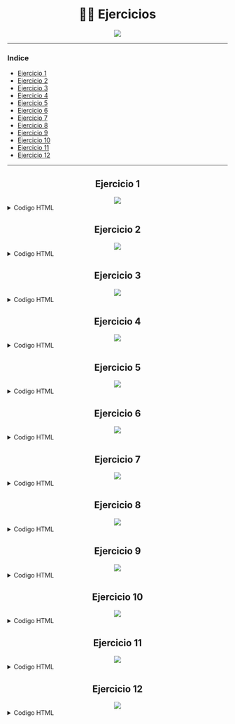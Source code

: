 <div align="center">

# 🏋️‍♂️ Ejercicios

<img src='https://media.giphy.com/media/ttknk7M3d3UBEeZsii/giphy.gif'>

</div>

---

### Indice
- [Ejercicio 1](#ejercicio-1)
- [Ejercicio 2](#ejercicio-2)
- [Ejercicio 3](#ejercicio-3)
- [Ejercicio 4](#ejercicio-4)
- [Ejercicio 5](#ejercicio-5)
- [Ejercicio 6](#ejercicio-6)
- [Ejercicio 7](#ejercicio-7)
- [Ejercicio 8](#ejercicio-8)
- [Ejercicio 9](#ejercicio-9)
- [Ejercicio 10](#ejercicio-10)
- [Ejercicio 11](#ejercicio-11)
- [Ejercicio 12](#ejercicio-12)

---

<div align="center">

  ## Ejercicio 1

  <img src="../Imagenes/1.png"/>
</div>

<details><summary>Codigo HTML</summary>

```html
<!DOCTYPE html>
<html>
<head>
  <title>El título de la página</title>
</head>
<body>
  <h1>HTML</h1>
  <p><strong>HTML</strong> son las siglas de <em>HyperText Markup Language</em>, que puede traducirse como lenguaje de marcas o marcado de hipertexto.</p>

  <p>El lenguaje <strong>HTML</strong> se emplea para crear las páginas web. Es muy fácil ver el código <strong>HTML</strong> de una página web, la opción exacta cambia de un navegador a otro y también puede cambiar de una versión a otra de un mismo navegador, pero suelen tener un nombre similar.</p>

  <p><strong>HTML</strong> se compone de etiquetas que se escriben entre los símbolos menor que y mayor que.</p>

  <h2>Historia de HTML</h2>

  <p>Los inicios del lenguaje <strong>HTML</strong> se remontan al año 1990, cuando <em>Tim Berners-Lee</em> creó la primera página web.</p>

  <h2>Versiones de HTML</h2>
  
  <p>Tim Berners-Lee definió la primera versión de <strong>HTML</strong> en el año 1991</p>

  <p>En la actualidad, la última versión de <strong> HTML</strong> es HTML5</p>

</body>
</html>
```

</details>

<div align="center">

  ## Ejercicio 2

  <img src="../Imagenes/2.png"/>
</div>


<details><summary>Codigo HTML</summary>

```html
<!DOCTYPE html>
<html lang="en">
<head>
  <meta charset="UTF-8">
  <meta http-equiv="X-UA-Compatible" content="IE=edge">
  <meta name="viewport" content="width=device-width, initial-scale=1.0">
  <title>Tim Berners-Lee.</title>
</head>
<body>
  <h1>Tim Berners-Lee</h1>
  
  <p>Sir Timothy "Tim" John Berners-Lee (Londres, Reino Unido, 8 de junio de 1955) es un científico de la computación británico, conocido por ser el padre de la Web. Estableció la primera comunicación entre un cliente y un servidor usando el protocolo HTTP en noviembre de 1989. En octubre de 1994 fundó el <em>Consorcio de la World Wide Web</em> (<strong>W3C</strong>) con sede en el MIT, para supervisar y estandarizar el desarrollo de las tecnologías sobre las que se fundamenta la Web y que permiten el funcionamiento de Internet.</p>

  <h2>Biografía</h2> 

  <p> Nació en el sudoeste de Londres en 1955. Sus padres eran matemáticos y formaron parte del equipo que construyó el Manchester Mark I (una de las primeras computadoras). Durante el tiempo que estuvo en la universidad, construyó una computadora con una soldadora, circuitos <strong>TTL</strong>, un procesador Motorola 68000 y un televisor viejo. Se graduó en física en 1976 en el <em>Queen's College de la Universidad de Oxford</em>. Conoció a su primera esposa en este periodo. En 1978, trabajó en D.G. Nash Limited (también en Poole) escribió un sistema operativo.</p>

  <h2>Desarrollo de su carrera</h2>
  
  <p>Barners-Lee trabajó en el <strong> CERN</strong> desde junio hasta diciembre de 1980. Durante ese tiempo, propuso un proyecto basado en el hipertexto para facilitar la forma de compartir y la puesta al día de la información entre investigadores. En este periodo también construyó un programa llamado Enquire que no llegó a ver la luz.</p>

  <p> Después de dejar el <strong>CERN</strong> , en 1980, se fue a trabajar a la empresa de John Poole Image Computer Systems Ltd., pero regresó al <strong>CERN</strong> otra vez en 1984.</p>

  <p>En 1989, el <strong>CERN</strong> era el nodo de Internet más grande de Europa y Berners-Lee vio la oportunidad de unir Internet y el hipertexto (<strong>HTTP y HTML</strong> ), de lo que surgiría la World Wide Web. Desarrolló su primera propuesta de la Web en marzo de 1989, pero no tuvo mucho eco, por lo que en 1990 y con la ayuda de Robert Cailliau, hicieron una revisión que fue aceptada por su gerente, Mike Sendall. Usó ideas similares a las que había usado en el sistema Enquire para crear la World Wide Web, para esto diseñó y construyó el primer navegador (llamado WorldWideWeb y desarrollado con NextStep) y el primer servidor web al que llamó httpd (HyperText Transfer Protocol daemon).</p>

  <p>Fuente: <em>Wikipedia</em> </p>
</body>
</html>
```

</details>

<div align="center">

  ## Ejercicio 3

  <img src="../Imagenes/3.png"/>
</div>

<details><summary>Codigo HTML</summary>

```html
<!DOCTYPE html>
<html lang=es>
<head>
    <title>World Wide Web</title>
</head>
<body>
  <h1>World Wide Web</h1>

  <p>En informática, la <strong><em>World Wide Web</em></strong> (WWW) o Red informática mundial comúnmente conocida como la web, es un sistema de distribución de documentos de hipertexto o hipermedios interconectados y accesibles vía Internet. Con un navegador web, un usuario visualiza sitios web compuestos de páginas web que pueden contener texto, imágenes, vídeos u otros contenidos multimedia, y navega a través de esas páginas usando hiperenlaces.<p>

  <h2>Historia</h2>

  <p>La web se desarrolló entre marzo de 1989 y diciembre de 1990 por el inglés Tim Berners-Lee con la ayuda del belga Robert Cailliau mientras trabajaban en el CERN en Ginebra, Suiza, y publicado en 1992.</p>

  <p>Desde entonces, Berners-Lee ha jugado un papel activo guiando el desarrollo de estándares web (como los lenguajes de marcado con los que se crean las páginas web), y en los últimos años ha abogado por su visión de una web semántica.</p>

  <p>Fuente: <em>Wikipedia</em></p>
</body>
</html>
```

</details>


<div align="center">

  ## Ejercicio 4

  <img src="../Imagenes/4.png"/>
</div>

<details><summary>Codigo HTML</summary>

```html
<!DOCTYPE html>
<html lang="es">
<head>
  <title>World Wide Web</title>
  <meta charset="UTF-8">
</head>
<body>
  <h1>World Wide Web</h1>

  <p>En informática, la <strong><em>World Wide Web</em></strong> (WWW) o Red informática mundial comúnmente conocida como la web, es un sistema de distribución de documentos de hipertexto o hipermedios interconectados y accesibles vía Internet. Con un navegador web, un usuario visualiza sitios web compuestos de páginas web que pueden contener texto, imágenes, vídeos u otros contenidos multimedia, y navega a través de esas páginas usando hiperenlaces.</p>

  <h2>Historia</h2>

  <p>La web se desarrolló entre marzo de 1989 y diciembre de 1990 por el inglés Tim Berners-Lee con la ayuda del belga Robert Cailliau mientras trabajaban en el CERN en Ginebra, Suiza, y publicado en 1992.</p>

  <p>Desde entonces, Berners-Lee ha jugado un papel activo guiando el desarrollo de estándares web (como los lenguajes de marcado con los que se crean las páginas web), y en los últimos años ha abogado por su visión de una web semántica.</p>

  <p>Una frase famosa de Tim Berners-Lee es:</p>

  <blockquote>
    <p lang="en">There is only one web.</p>
  </blockquote>

  <p>Fuente: <em>Wikipedia</em></p>
</body>
</html>
```

</details>


<div align="center">

  ## Ejercicio 5

  <img src="../Imagenes/5.png"/>
</div>


<details><summary>Codigo HTML</summary>

```html
<!DOCTYPE html>
<html lang="es">
<head>
  <meta charset="UTF-8">
  <meta http-equiv="X-UA-Compatible" content="IE=edge">
  <meta name="viewport" content="width=device-width, initial-scale=1.0">
  <title>Curriculum Vitae de Bruce Wayne</title>
</head>
<body>

  <h1>Curriculum Vitae de Bruce Wayne</h1>

  <h2>Datos personales</h2>
  <ul>
    <li>Nombre completo: <strong>Bruce Wayne</strong> </li>
    <li>Fecha de nacimiento: <strong>1/5/1939</strong></li>
    <li>Lugar de nacimiento: <strong>Gotham City</strong> </li>
  </ul>

  <h2>Formación académica</h2>
  <ul>
    <li>1956-1961:<strong>Universidad del Espantapájaros</strong></li>
    <li>1952-1956:<strong>Instituto de Dos Caras</strong></li>
    <li>1944-1952:<strong>Escuela Primaria del Joker</strong></li>
  </ul> 

  <h2>Experiencia laboral</h2>
  <ul>
    <li>1975-1985:<strong>En el paro</strong></li>
    <li>1965-1975:<strong>Cazavillanos y demás chusma</strong></li>
    <li>1962-1965:<strong>Aprendiz de superhéroe</strong></li>
  </ul>
</body>
</html>
```

</details>


<div align="center">

  ## Ejercicio 6

  <img src="../Imagenes/6.png"/>
</div>


<details><summary>Codigo HTML</summary>

```html
<!DOCTYPE html>
<html lang="en">
<head>
  <meta charset="UTF-8">
  <meta http-equiv="X-UA-Compatible" content="IE=edge">
  <meta name="viewport" content="width=device-width, initial-scale=1.0">
  <title>Los tres pilares de la Web</title>
</head>
<body>
  <h1>Los tres pilares de la Web</h1>
  <p><a href="http://es.wikipedia.org/wiki/Tim_Berners-Lee">Tim Berners-Lee</a> es considerado el padre de la Web porque desarrolló los tres elementos básicos para el funcionamiento de la <a href="http://es.wikipedia.org/wiki/World_Wide_Web">Web</a> :</p>
  <ul>
    <li><a href="#HTML">HTML</a></li>
    <li><a href="#HTTP">HTTP</a></li>
    <li><a href="#URL">URL</a></li>
  </ul>
  
  <h2 id="HTML">HTML</h2>
  <p>HTML, siglas de <strong>HyperText Markup Language</strong>, hace referencia al lenguaje de marcado para la elaboración de páginas web. Es un estándar que sirve de referencia para la elaboración de páginas web en sus diferentes versiones, define una estructura básica y un código (denominado código HTML) para la definición de contenido de una página web, como texto, imágenes, entre otros. Es un estándar a cargo de la W3C, organización dedicada a la estandarización de casi todas las tecnologías ligadas a la web, sobre todo en lo referente a su escritura e interpretación. Es el lenguaje con el que se definen las páginas web.</p>
  
  <p> Fuente: <a href="http://es.wikipedia.org/wiki/HTML">HTML</a> , Wikipedia</p>
  
  <h2 id="HTTP">HTTP</h2> 
  
  <p>Hypertext Transfer Protocol o HTTP (en español protocolo de transferencia de hipertexto) es el protocolo usado en cada transacción de la World Wide Web. HTTP fue desarrollado por el World Wide Web Consortium y la Internet Engineering Task Force, colaboración que culminó en 1999 con la publicación de una serie de RFC, el más importante de ellos es el RFC 2616 que especifica la versión 1.1.</p>
  
  <p> Fuente: <a href="http://es.wikipedia.org/wiki/Hypertext_Transfer_Protocol">HTTP</a> , Wikipedia</p>
  
  <h2 id="URL">URL</h2>
  
  <p>Un localizador de recursos uniforme o URL —siglas en inglés de <em>Uniform Resource Locator</em> — es un identificador de recursos uniforme (URI) cuyos recursos referidos pueden cambiar, esto es, la dirección puede apuntar a recursos variables en el tiempo. Están formados por una secuencia de caracteres, de acuerdo a un formato modélico y estándar, que designa recursos en una red, como Internet.</p> 
  
  <p>Fuente: <a href="http://es.wikipedia.org/wiki/Localizador_de_recursos_uniforme">URL</a> , Wikipedia</p> 
</body>
</html>
```

</details>

<div align="center">

  ## Ejercicio 7

  <img src="../Imagenes/9.png"/>
</div>


<details><summary>Codigo HTML</summary>

```html
<!DOCTYPE html>
<html lang="en">
<head>
    <meta charset="UTF-8">
    <meta http-equiv="X-UA-Compatible" content="IE=edge">
    <meta name="viewport" content="width=device-width, initial-scale=1.0">
    <title>Document</title>
</head>
<body>
  <h1>Internet</h1>

  <h2>Contenido</h2>
  <ol>
    <li>Principales Protocolos</li>
    <li>Formas de conectarse</li>
  </ol>

  <h2>1.Principales Protocolos</h2>
  <ul>
    <li>Transmision de ficheros:</li>
    <ul><li>FTP</li></ul>
    <li>Correo Electronico:</li>
    <ul>
      <li>IMAP</li>
      <li>POP</li>
      <li>SMTP</li>
    </ul>
  </ul>
  
  <h2>2.Formas de Conectarse</h2>
  <dl>
    <dt>Red Telefonica Conmutada</dt>
    <dd>La linea telefonica de toda la vida. Para poder acceder a Internet es necesario un modem</dd>

    <dt>Red Digital de Servicios Integrados</dt>
    <dd>Una linea telefonica especial. Para acceder a Internet es necesario un modem RDSI</dd>

    <dt>Linea de Abogado Digital Asimetrica</dt>
    <dd>Se basa en la conversion de una Linea RTC en una linea de alta velocidad. Para acceder a internet</dd>

    <dt>Fibra Optica</dt>
    <dd>Una linea de fibra optica. Normalmente la fibra optica no llega hasta el usuario final</dd>
  </dl>
</body>
</html>
```

</details>

<div align="center">

  ## Ejercicio 8

  <img src="../Imagenes/7.png"/>
</div>


<details><summary>Codigo HTML</summary>

```html
<!DOCTYPE html>
<html lang="en">
<head>
  <meta charset="UTF-8">
  <meta http-equiv="X-UA-Compatible" content="IE=edge">
  <meta name="viewport" content="width=device-width, initial-scale=1.0">
  <title>Formulario de registro - Mi web</title>
</head>
<body>
  <h1>Formulario de Registro</h1>
  <form action="" method="get">
    <p>Nombre: <input type="text" maxlength="50" name="nombre"> </p>
    <p>Apellidos: <input type="text" maxlength="50" name="apellidos"></p>

    <p>Sexo :<label for="hombre"><input type="radio" value="Hombre" name="hombre-mujer" id="hombre"> Hombre </label>
    <label for="mujer"><input type="radio" value="Mujer" name="hombre-mujer" id="mujer"> Mujer</label></p>

    <p>Correo: <input type="email" maxlength="50" name="correo"></p>
    <p><input type="checkbox" name="info" checked="checked"> Deseo recibir informacion sobre novedades y ofertas</p>
    <p><input type="checkbox" name="condiciones"> Declaro haber leido y aceptar las condiciones generadas del programa y la normativa sobre proteccion de datos</p>
    <p><input type="submit" value="Enviar"></p>
  </form>
</body>
</html>
```

</details>

<div align="center">

  ## Ejercicio 9

  <img src="../Imagenes/8.png"/>
</div>


<details><summary>Codigo HTML</summary>

```html
<!DOCTYPE html>
<html lang="en">
<head>
  <meta charset="UTF-8">
  <meta http-equiv="X-UA-Compatible" content="IE=edge">
  <meta name="viewport" content="width=device-width, initial-scale=1.0">
  <title>Formulario de registro - Mi web</title>
</head>
<body>
  <h1>Formulario de Registro</h1>
  <form action="" method="get">
    <p>
      <label for="nombre">Nombre:</label>  
      <input type="text" maxlength="50" name="nombre" id="nombre"> 
    </p>

    <p>
      <label for="apellidos">Apellidos:</label> 
      <input type="text" maxlength="50" name="apellidos" id="apellidos">
    </p>

    <p>Sexo:
      <label for="hombre"><input type="radio" value="Hombre" name="hombre-mujer" id="hombre"> Hombre </label>
      <label for="mujer"><input type="radio" value="Mujer" name="hombre-mujer" id="mujer"> Mujer</label>
    </p>

    <p><label for="correo">Correo:</label> <input type="email" maxlength="50" name="correo" id="correo"></p>

    <p>
      <label for="poblacion">Población</label>  
      <select name="poblacion" id="poblacion"> 
        <option>Alicante</option>
        <option>Madrid</option>
        <option>Sevilla</option>
        <option>Valencia</option>
      </select>
    </p>

    <p>
      <label for="descripcion">Descripcion:</label>  
      <textarea name="descripcion" id="descripcion" cols="60" rows="6"></textarea>
    </p>

    <p>
      <input type="checkbox" name="info" checked="checked" id="info">
      <label for="info">Deseo recibir informacion sobre novedades y ofertas</label> 
    </p>

    <p>
      <input type="checkbox" name="condiciones" id="condiciones">
      <label for="condiciones">Declaro haber leido y aceptar las condiciones generadas del programa y la normativa sobre proteccion de datos</label> 
    </p>

    <p><input type="submit"  value="Enviar"></p>
  </form>
</body>
</html>
```

</details>

<div align="center">

  ## Ejercicio 10

  <img src="../Imagenes/10.png"/>
</div>

<details><summary>Codigo HTML</summary>

```html
<!DOCTYPE html>
<html>
<head>
  <title>Desempleo</title>
  <style>
    table, tr, th, td {
      border: 1px solid black;
    }
  </style>
</head>
<body>

  <h1>El desempleo en España</h1>

  <p>
    La siguiente tabla muestra la evolución del desempleo en España, comparado con la media de los 27 países de la Unión Europea, Grecia, que compite con España en ser el primero en esta vergonzosa competición y Estados Unidos y Japón, dos de las primeras economías mundiales.
  </p>

  <table>
    <tr>
      <th>País</th>
      <th>2000</th>
      <th>2001</th>
      <th>2002</th>
      <th>2003</th>
      <th>2004</th>
      <th>2005</th>
      <th>2006</th>
      <th>2007</th>
      <th>2008</th>
      <th>2009</th>
      <th>2010</th>
      <th>2011</th>
      <th>2012</th>
      <th>2013</th>
    </tr>

    <tr>
      <td>UE (27 países)</td>
      <td>8.9</td>
      <td>8.7</td>
      <td>9</td>
      <td>9.1</td>
      <td>9.3</td>
      <td>9</td>
      <td>8.2</td>
      <td>7.2</td>
      <td>7</td>
      <td>9</td>
      <td>9.6</td>
      <td>9.6</td>
      <td>10.4</td>
      <td>10.8</td>
    </tr>

    <tr>
      <td><strong>España</strong></td>
      <td><strong>11.9</strong></td>
      <td><strong>10.6</strong></td>
      <td><strong>11.5</strong></td>
      <td><strong>11.5</strong></td>
      <td><strong>11</strong></td>
      <td><strong>9.2</strong></td>
      <td><strong>8.5</strong></td>
      <td><strong>8.2</strong></td>
      <td><strong>11.3</strong></td>
      <td><strong>17.9</strong></td>
      <td><strong>19.9</strong></td>
      <td><strong>21.4</strong></td>
      <td><strong>24.8</strong></td>
      <td><strong>26.1</strong></td>
    </tr>

    <tr>
      <td>Grecia</td>
      <td>11.2</td>
      <td>10.7</td>
      <td>10.3</td>
      <td>9.7</td>
      <td>10.6</td>
      <td>10</td>
      <td>9</td>
      <td>8.4</td>
      <td>7.8</td>
      <td>9.6</td>
      <td>12.7</td>
      <td>17.9</td>
      <td>24.5</td>
      <td>27.5</td>
    </tr>

    <tr>
      <td>Estados Unidos</td>
      <td>4</td>
      <td>4.8</td>
      <td>5.8</td>
      <td>6</td>
      <td>5.5</td>
      <td>5.1</td>
      <td>4.6</td>
      <td>4.6</td>
      <td>5.8</td>
      <td>9.3</td>
      <td>9.6</td>
      <td>8.9</td>
      <td>8.1</td>
      <td>7.4</td>
    </tr>

    <tr>
      <td>Japón</td>
      <td>4.7</td>
      <td>5</td>
      <td>5.4</td>
      <td>5.3</td>
      <td>4.7</td>
      <td>4.4</td>
      <td>4.1</td>
      <td>3.9</td>
      <td>4</td>
      <td>5.1</td>
      <td>5.1</td>
      <td>4.6</td>
      <td>4.3</td>
      <td>4</td>
    </tr>

  </table>

  <p>
    Fuente: <a href="http://epp.eurostat.ec.europa.eu/tgm/table.do?tab=table&init=1&language=en&pcode=tsdec450&plugin=1">Índice de desempleo anual</a>, Eurostat
  </p>

</body>
</html>
```

</details>

<div align="center">

  ## Ejercicio 11

  <img src="../Imagenes/11.png"/>
</div>

<details><summary>Codigo HTML</summary>

<!DOCTYPE html>
<html>
<head>
  <title>Tabla compleja</title>
  <style>
    table, tr, th, td {
      border: 1px solid black;
    }
  </style>
</head>
  <body>
    <table>
      <tr>
        <td><strong>Categoría</strong></td>
        <td><strong>Etiquetas</strong></td>
      </tr>

      <tr>
        <th rowspan="5"><strong>Formulario</strong></th>
        <td>form</td>
        <tr><td>button</td></tr>
        <tr><td>input</td></tr>
        <tr><td>select</td></tr>
        <tr><td>textarea</td></tr>
      </tr>
      <tr>
        <th rowspan="5"><strong>Tabla</strong></th>
        <td>table</td>
        <tr><td>tr</td></tr>
        <tr><td>th</td></tr>
        <tr><td>td</td></tr>
        <tr><td>caption</td></tr>
      </tr>
  
      <tr>
        <th rowspan="6"><strong>Texto</strong></th>
        <td>b</td>
        <tr><td>em</td></tr>
        <tr><td>i</td></tr>
        <tr><td>strong</td></tr>
        <tr><td>sub</td></tr>
        <tr><td>sup</td></tr>
      </tr>
  </table>
</body>
</html>

</details>


<div align="center">

  ## Ejercicio 12

  <img src="../Imagenes/12.JPG"/>
</div>

<details><summary>Codigo HTML</summary>

```html
<!DOCTYPE html>
<html lang="en">
<head>
  <meta charset="UTF-8">
  <meta http-equiv="X-UA-Compatible" content="IE=edge">
  <meta name="viewport" content="width=device-width, initial-scale=1.0">
  <title>Document</title>
</head>
<body>
  <form action="" method="get">
      <p><label for="nombre">Nombre:</label>
        <input type="text" name="nombre" id="nombre" required></p>

      <p><label for="correo">Correo Electronico:</label>
        <input type="email" name="correo" id="correo" required></p>

      <p><label for="url">URL:</label>
        <input type="url" id="url" name="url" placeholder="Escribe la url de tu pagina web"></p>

      <p><label for="fecha">fecha:</label>
        <input type="date" id="fecha" name="fecha"></p>

      <p><label for="tiempo">Tiempo:</label>
        <input type="time" id="tiempo" name="tiepo"></p>

      <p><label for="fechayhora">Fecha y Hora:</label>
        <input type="datetime" id="fechayhora" name="fechayhora"></p>

      <p><label for="mes">Mes:</label>
        <input type="month" id="mes" name="fecha"></p>

      <p><label for="semana">Semana:</label>
        <input type="week" id="semana" name="semana"></p>

      <p><label for="numero">Numero (min -10, max 10):</label>
        <input type="number" min="-10" max="10" value="0" name="numero" id="numero"></p>

      <p><label for="telefono">Telefono:</label>
        <input type="tel" id="telefono" name="telefono"></p>

      <p><label for="termino">Termino de busqueda:</label>
        <input type="search" id="termino" name="termino"></p>

      <p><label for="color">Color Favorito:</label><input type="color" name="color" id="color"></p>

      <p><input type="submit" value="Enviar"></p>

  </form>
</body>
</html>
```

<details>